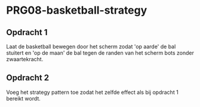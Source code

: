 # PRG08-basketball-strategy

## Opdracht 1
Laat de basketball bewegen door het scherm zodat 'op aarde' de bal stuitert en 'op de maan' de bal tegen de randen van het scherm bots zonder zwaartekracht. 

## Opdracht 2 
Voeg het strategy pattern toe zodat het zelfde effect als bij opdracht 1 bereikt wordt.